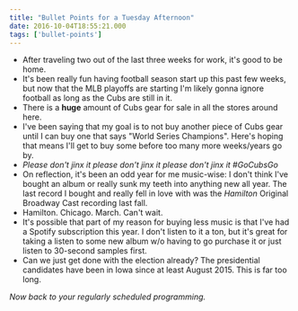 ```yaml
---
title: "Bullet Points for a Tuesday Afternoon"
date: 2016-10-04T18:55:21.000
tags: ['bullet-points']
---
```


- After traveling two out of the last three weeks for work, it's good to be home.
- It's been really fun having football season start up this past few weeks, but now that the MLB playoffs are starting I'm likely gonna ignore football as long as the Cubs are still in it.
- There is a **huge** amount of Cubs gear for sale in all the stores around here.
- I've been saying that my goal is to not buy another piece of Cubs gear until I can buy one that says "World Series Champions". Here's hoping that means I'll get to buy some before too many more weeks/years go by.
- _Please don't jinx it please don't jinx it please don't jinx it #GoCubsGo_
- On reflection, it's been an odd year for me music-wise: I don't think I've bought an album or really sunk my teeth into anything new all year. The last record I bought and really fell in love with was the _Hamilton_ Original Broadway Cast recording last fall.
- Hamilton. Chicago. March. Can't wait.
- It's possible that part of my reason for buying less music is that I've had a Spotify subscription this year. I don't listen to it a ton, but it's great for taking a listen to some new album w/o having to go purchase it or just listen to 30-second samples first.
- Can we just get done with the election already? The presidential candidates have been in Iowa since at least August 2015. This is far too long.

_Now back to your regularly scheduled programming._

